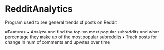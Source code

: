 # RedditAnalytics
Program used to see general trends of posts on Reddit

#Features
•	Analyze and find the top ten most popular subreddits and what percentage they make up of the most popular subreddits
•	Track posts for change in num of comments and upvotes over time
